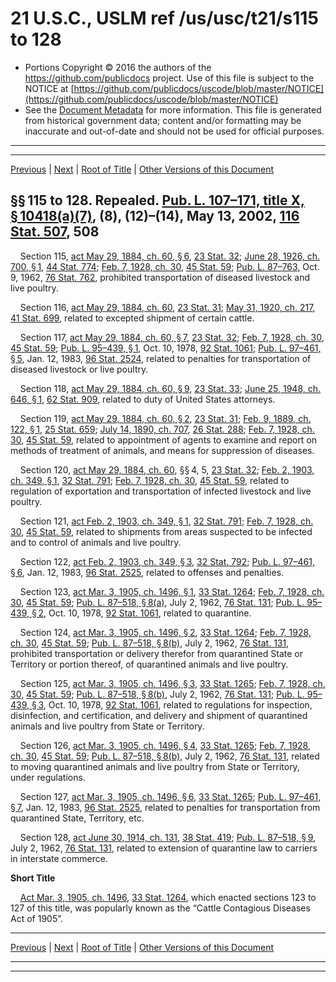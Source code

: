 ---
---

# 21 U.S.C., USLM ref /us/usc/t21/s115 to 128

* Portions Copyright © 2016 the authors of the https://github.com/publicdocs project.
  Use of this file is subject to the NOTICE at [https://github.com/publicdocs/uscode/blob/master/NOTICE](https://github.com/publicdocs/uscode/blob/master/NOTICE)
* See the [Document Metadata](././../../../../..//README.md) for more information.
  This file is generated from historical government data; content and/or formatting may be inaccurate and out-of-date and should not be used for official purposes.

----------
----------

[Previous](./../../../../..//us/usc/t21/ch4/schIII/m__us_usc_t21_s114i.md) | [Next](./../../../../..//us/usc/t21/ch4/schIII/m__us_usc_t21_s129.md) | [Root of Title](./../../../../../) | [Other Versions of this Document](https://publicdocs.github.io/go/links?ns=uslm&ref=%2Fus%2Fusc%2Ft21%2Fs115+to+128)

## §§ 115 to 128. Repealed. [Pub. L. 107–171, title X, § 10418(a)(7)][/us/pl/107/171/s10418/a/7], (8), (12)–(14), May 13, 2002, [116 Stat. 507][/us/stat/116/507], 508

    Section 115, [act May 29, 1884, ch. 60, § 6][/us/act/1884-05-29/ch60/s6], [23 Stat. 32][/us/stat/23/32]; [June 28, 1926, ch. 700, § 1][/us/act/1926-06-28/ch700/s1], [44 Stat. 774][/us/stat/44/774]; [Feb. 7, 1928, ch. 30][/us/act/1928-02-07/ch30], [45 Stat. 59][/us/stat/45/59]; [Pub. L. 87–763][/us/pl/87/763], Oct. 9, 1962, [76 Stat. 762][/us/stat/76/762], prohibited transportation of diseased livestock and live poultry.

    Section 116, [act May 29, 1884, ch. 60][/us/act/1884-05-29/ch60], [23 Stat. 31][/us/stat/23/31]; [May 31, 1920, ch. 217][/us/act/1920-05-31/ch217], [41 Stat. 699][/us/stat/41/699], related to excepted shipment of certain cattle.

    Section 117, [act May 29, 1884, ch. 60, § 7][/us/act/1884-05-29/ch60/s7], [23 Stat. 32][/us/stat/23/32]; [Feb. 7, 1928, ch. 30][/us/act/1928-02-07/ch30], [45 Stat. 59][/us/stat/45/59]; [Pub. L. 95–439, § 1][/us/pl/95/439/s1], Oct. 10, 1978, [92 Stat. 1061][/us/stat/92/1061]; [Pub. L. 97–461, § 5][/us/pl/97/461/s5], Jan. 12, 1983, [96 Stat. 2524][/us/stat/96/2524], related to penalties for transportation of diseased livestock or live poultry.

    Section 118, [act May 29, 1884, ch. 60, § 9][/us/act/1884-05-29/ch60/s9], [23 Stat. 33][/us/stat/23/33]; [June 25, 1948, ch. 646, § 1][/us/act/1948-06-25/ch646/s1], [62 Stat. 909][/us/stat/62/909], related to duty of United States attorneys.

    Section 119, [act May 29, 1884, ch. 60, § 2][/us/act/1884-05-29/ch60/s2], [23 Stat. 31][/us/stat/23/31]; [Feb. 9, 1889, ch. 122, § 1][/us/act/1889-02-09/ch122/s1], [25 Stat. 659][/us/stat/25/659]; [July 14, 1890, ch. 707][/us/act/1890-07-14/ch707], [26 Stat. 288][/us/stat/26/288]; [Feb. 7, 1928, ch. 30][/us/act/1928-02-07/ch30], [45 Stat. 59][/us/stat/45/59], related to appointment of agents to examine and report on methods of treatment of animals, and means for suppression of diseases.

    Section 120, [act May 29, 1884, ch. 60][/us/act/1884-05-29/ch60], §§ 4, 5, [23 Stat. 32][/us/stat/23/32]; [Feb. 2, 1903, ch. 349, § 1][/us/act/1903-02-02/ch349/s1], [32 Stat. 791][/us/stat/32/791]; [Feb. 7, 1928, ch. 30][/us/act/1928-02-07/ch30], [45 Stat. 59][/us/stat/45/59], related to regulation of exportation and transportation of infected livestock and live poultry.

    Section 121, [act Feb. 2, 1903, ch. 349, § 1][/us/act/1903-02-02/ch349/s1], [32 Stat. 791][/us/stat/32/791]; [Feb. 7, 1928, ch. 30][/us/act/1928-02-07/ch30], [45 Stat. 59][/us/stat/45/59], related to shipments from areas suspected to be infected and to control of animals and live poultry.

    Section 122, [act Feb. 2, 1903, ch. 349, § 3][/us/act/1903-02-02/ch349/s3], [32 Stat. 792][/us/stat/32/792]; [Pub. L. 97–461, § 6][/us/pl/97/461/s6], Jan. 12, 1983, [96 Stat. 2525][/us/stat/96/2525], related to offenses and penalties.

    Section 123, [act Mar. 3, 1905, ch. 1496, § 1][/us/act/1905-03-03/ch1496/s1], [33 Stat. 1264][/us/stat/33/1264]; [Feb. 7, 1928, ch. 30][/us/act/1928-02-07/ch30], [45 Stat. 59][/us/stat/45/59]; [Pub. L. 87–518, § 8(a)][/us/pl/87/518/s8/a], July 2, 1962, [76 Stat. 131][/us/stat/76/131]; [Pub. L. 95–439, § 2][/us/pl/95/439/s2], Oct. 10, 1978, [92 Stat. 1061][/us/stat/92/1061], related to quarantine.

    Section 124, [act Mar. 3, 1905, ch. 1496, § 2][/us/act/1905-03-03/ch1496/s2], [33 Stat. 1264][/us/stat/33/1264]; [Feb. 7, 1928, ch. 30][/us/act/1928-02-07/ch30], [45 Stat. 59][/us/stat/45/59]; [Pub. L. 87–518, § 8(b)][/us/pl/87/518/s8/b], July 2, 1962, [76 Stat. 131][/us/stat/76/131], prohibited transportation or delivery therefor from quarantined State or Territory or portion thereof, of quarantined animals and live poultry.

    Section 125, [act Mar. 3, 1905, ch. 1496, § 3][/us/act/1905-03-03/ch1496/s3], [33 Stat. 1265][/us/stat/33/1265]; [Feb. 7, 1928, ch. 30][/us/act/1928-02-07/ch30], [45 Stat. 59][/us/stat/45/59]; [Pub. L. 87–518, § 8(b)][/us/pl/87/518/s8/b], July 2, 1962, [76 Stat. 131][/us/stat/76/131]; [Pub. L. 95–439, § 3][/us/pl/95/439/s3], Oct. 10, 1978, [92 Stat. 1061][/us/stat/92/1061], related to regulations for inspection, disinfection, and certification, and delivery and shipment of quarantined animals and live poultry from State or Territory.

    Section 126, [act Mar. 3, 1905, ch. 1496, § 4][/us/act/1905-03-03/ch1496/s4], [33 Stat. 1265][/us/stat/33/1265]; [Feb. 7, 1928, ch. 30][/us/act/1928-02-07/ch30], [45 Stat. 59][/us/stat/45/59]; [Pub. L. 87–518, § 8(b)][/us/pl/87/518/s8/b], July 2, 1962, [76 Stat. 131][/us/stat/76/131], related to moving quarantined animals and live poultry from State or Territory, under regulations.

    Section 127, [act Mar. 3, 1905, ch. 1496, § 6][/us/act/1905-03-03/ch1496/s6], [33 Stat. 1265][/us/stat/33/1265]; [Pub. L. 97–461, § 7][/us/pl/97/461/s7], Jan. 12, 1983, [96 Stat. 2525][/us/stat/96/2525], related to penalties for transportation from quarantined State, Territory, etc.

    Section 128, [act June 30, 1914, ch. 131][/us/act/1914-06-30/ch131], [38 Stat. 419][/us/stat/38/419]; [Pub. L. 87–518, § 9][/us/pl/87/518/s9], July 2, 1962, [76 Stat. 131][/us/stat/76/131], related to extension of quarantine law to carriers in interstate commerce.

 __Short Title__ 

    [Act Mar. 3, 1905, ch. 1496][/us/act/1905-03-03/ch1496], [33 Stat. 1264][/us/stat/33/1264], which enacted sections 123 to 127 of this title, was popularly known as the “Cattle Contagious Diseases Act of 1905”.

----------

[Previous](./../../../../..//us/usc/t21/ch4/schIII/m__us_usc_t21_s114i.md) | [Next](./../../../../..//us/usc/t21/ch4/schIII/m__us_usc_t21_s129.md) | [Root of Title](./../../../../../) | [Other Versions of this Document](https://publicdocs.github.io/go/links?ns=uslm&ref=%2Fus%2Fusc%2Ft21%2Fs115+to+128)

----------
----------

[/us/pl/107/171/s10418/a/7]: https://publicdocs.github.io/go/links?ns=uslm&ref=%2Fus%2Fpl%2F107%2F171%2Fs10418%2Fa%2F7
[/us/stat/116/507]: https://publicdocs.github.io/go/links?ns=uslm&ref=%2Fus%2Fstat%2F116%2F507
[/us/act/1884-05-29/ch60/s6]: https://publicdocs.github.io/go/links?ns=uslm&ref=%2Fus%2Fact%2F1884-05-29%2Fch60%2Fs6
[/us/stat/23/32]: https://publicdocs.github.io/go/links?ns=uslm&ref=%2Fus%2Fstat%2F23%2F32
[/us/act/1926-06-28/ch700/s1]: https://publicdocs.github.io/go/links?ns=uslm&ref=%2Fus%2Fact%2F1926-06-28%2Fch700%2Fs1
[/us/stat/44/774]: https://publicdocs.github.io/go/links?ns=uslm&ref=%2Fus%2Fstat%2F44%2F774
[/us/act/1928-02-07/ch30]: https://publicdocs.github.io/go/links?ns=uslm&ref=%2Fus%2Fact%2F1928-02-07%2Fch30
[/us/stat/45/59]: https://publicdocs.github.io/go/links?ns=uslm&ref=%2Fus%2Fstat%2F45%2F59
[/us/pl/87/763]: https://publicdocs.github.io/go/links?ns=uslm&ref=%2Fus%2Fpl%2F87%2F763
[/us/stat/76/762]: https://publicdocs.github.io/go/links?ns=uslm&ref=%2Fus%2Fstat%2F76%2F762
[/us/act/1884-05-29/ch60]: https://publicdocs.github.io/go/links?ns=uslm&ref=%2Fus%2Fact%2F1884-05-29%2Fch60
[/us/stat/23/31]: https://publicdocs.github.io/go/links?ns=uslm&ref=%2Fus%2Fstat%2F23%2F31
[/us/act/1920-05-31/ch217]: https://publicdocs.github.io/go/links?ns=uslm&ref=%2Fus%2Fact%2F1920-05-31%2Fch217
[/us/stat/41/699]: https://publicdocs.github.io/go/links?ns=uslm&ref=%2Fus%2Fstat%2F41%2F699
[/us/act/1884-05-29/ch60/s7]: https://publicdocs.github.io/go/links?ns=uslm&ref=%2Fus%2Fact%2F1884-05-29%2Fch60%2Fs7
[/us/stat/23/32]: https://publicdocs.github.io/go/links?ns=uslm&ref=%2Fus%2Fstat%2F23%2F32
[/us/act/1928-02-07/ch30]: https://publicdocs.github.io/go/links?ns=uslm&ref=%2Fus%2Fact%2F1928-02-07%2Fch30
[/us/stat/45/59]: https://publicdocs.github.io/go/links?ns=uslm&ref=%2Fus%2Fstat%2F45%2F59
[/us/pl/95/439/s1]: https://publicdocs.github.io/go/links?ns=uslm&ref=%2Fus%2Fpl%2F95%2F439%2Fs1
[/us/stat/92/1061]: https://publicdocs.github.io/go/links?ns=uslm&ref=%2Fus%2Fstat%2F92%2F1061
[/us/pl/97/461/s5]: https://publicdocs.github.io/go/links?ns=uslm&ref=%2Fus%2Fpl%2F97%2F461%2Fs5
[/us/stat/96/2524]: https://publicdocs.github.io/go/links?ns=uslm&ref=%2Fus%2Fstat%2F96%2F2524
[/us/act/1884-05-29/ch60/s9]: https://publicdocs.github.io/go/links?ns=uslm&ref=%2Fus%2Fact%2F1884-05-29%2Fch60%2Fs9
[/us/stat/23/33]: https://publicdocs.github.io/go/links?ns=uslm&ref=%2Fus%2Fstat%2F23%2F33
[/us/act/1948-06-25/ch646/s1]: https://publicdocs.github.io/go/links?ns=uslm&ref=%2Fus%2Fact%2F1948-06-25%2Fch646%2Fs1
[/us/stat/62/909]: https://publicdocs.github.io/go/links?ns=uslm&ref=%2Fus%2Fstat%2F62%2F909
[/us/act/1884-05-29/ch60/s2]: https://publicdocs.github.io/go/links?ns=uslm&ref=%2Fus%2Fact%2F1884-05-29%2Fch60%2Fs2
[/us/stat/23/31]: https://publicdocs.github.io/go/links?ns=uslm&ref=%2Fus%2Fstat%2F23%2F31
[/us/act/1889-02-09/ch122/s1]: https://publicdocs.github.io/go/links?ns=uslm&ref=%2Fus%2Fact%2F1889-02-09%2Fch122%2Fs1
[/us/stat/25/659]: https://publicdocs.github.io/go/links?ns=uslm&ref=%2Fus%2Fstat%2F25%2F659
[/us/act/1890-07-14/ch707]: https://publicdocs.github.io/go/links?ns=uslm&ref=%2Fus%2Fact%2F1890-07-14%2Fch707
[/us/stat/26/288]: https://publicdocs.github.io/go/links?ns=uslm&ref=%2Fus%2Fstat%2F26%2F288
[/us/act/1928-02-07/ch30]: https://publicdocs.github.io/go/links?ns=uslm&ref=%2Fus%2Fact%2F1928-02-07%2Fch30
[/us/stat/45/59]: https://publicdocs.github.io/go/links?ns=uslm&ref=%2Fus%2Fstat%2F45%2F59
[/us/act/1884-05-29/ch60]: https://publicdocs.github.io/go/links?ns=uslm&ref=%2Fus%2Fact%2F1884-05-29%2Fch60
[/us/stat/23/32]: https://publicdocs.github.io/go/links?ns=uslm&ref=%2Fus%2Fstat%2F23%2F32
[/us/act/1903-02-02/ch349/s1]: https://publicdocs.github.io/go/links?ns=uslm&ref=%2Fus%2Fact%2F1903-02-02%2Fch349%2Fs1
[/us/stat/32/791]: https://publicdocs.github.io/go/links?ns=uslm&ref=%2Fus%2Fstat%2F32%2F791
[/us/act/1928-02-07/ch30]: https://publicdocs.github.io/go/links?ns=uslm&ref=%2Fus%2Fact%2F1928-02-07%2Fch30
[/us/stat/45/59]: https://publicdocs.github.io/go/links?ns=uslm&ref=%2Fus%2Fstat%2F45%2F59
[/us/act/1903-02-02/ch349/s1]: https://publicdocs.github.io/go/links?ns=uslm&ref=%2Fus%2Fact%2F1903-02-02%2Fch349%2Fs1
[/us/stat/32/791]: https://publicdocs.github.io/go/links?ns=uslm&ref=%2Fus%2Fstat%2F32%2F791
[/us/act/1928-02-07/ch30]: https://publicdocs.github.io/go/links?ns=uslm&ref=%2Fus%2Fact%2F1928-02-07%2Fch30
[/us/stat/45/59]: https://publicdocs.github.io/go/links?ns=uslm&ref=%2Fus%2Fstat%2F45%2F59
[/us/act/1903-02-02/ch349/s3]: https://publicdocs.github.io/go/links?ns=uslm&ref=%2Fus%2Fact%2F1903-02-02%2Fch349%2Fs3
[/us/stat/32/792]: https://publicdocs.github.io/go/links?ns=uslm&ref=%2Fus%2Fstat%2F32%2F792
[/us/pl/97/461/s6]: https://publicdocs.github.io/go/links?ns=uslm&ref=%2Fus%2Fpl%2F97%2F461%2Fs6
[/us/stat/96/2525]: https://publicdocs.github.io/go/links?ns=uslm&ref=%2Fus%2Fstat%2F96%2F2525
[/us/act/1905-03-03/ch1496/s1]: https://publicdocs.github.io/go/links?ns=uslm&ref=%2Fus%2Fact%2F1905-03-03%2Fch1496%2Fs1
[/us/stat/33/1264]: https://publicdocs.github.io/go/links?ns=uslm&ref=%2Fus%2Fstat%2F33%2F1264
[/us/act/1928-02-07/ch30]: https://publicdocs.github.io/go/links?ns=uslm&ref=%2Fus%2Fact%2F1928-02-07%2Fch30
[/us/stat/45/59]: https://publicdocs.github.io/go/links?ns=uslm&ref=%2Fus%2Fstat%2F45%2F59
[/us/pl/87/518/s8/a]: https://publicdocs.github.io/go/links?ns=uslm&ref=%2Fus%2Fpl%2F87%2F518%2Fs8%2Fa
[/us/stat/76/131]: https://publicdocs.github.io/go/links?ns=uslm&ref=%2Fus%2Fstat%2F76%2F131
[/us/pl/95/439/s2]: https://publicdocs.github.io/go/links?ns=uslm&ref=%2Fus%2Fpl%2F95%2F439%2Fs2
[/us/stat/92/1061]: https://publicdocs.github.io/go/links?ns=uslm&ref=%2Fus%2Fstat%2F92%2F1061
[/us/act/1905-03-03/ch1496/s2]: https://publicdocs.github.io/go/links?ns=uslm&ref=%2Fus%2Fact%2F1905-03-03%2Fch1496%2Fs2
[/us/stat/33/1264]: https://publicdocs.github.io/go/links?ns=uslm&ref=%2Fus%2Fstat%2F33%2F1264
[/us/act/1928-02-07/ch30]: https://publicdocs.github.io/go/links?ns=uslm&ref=%2Fus%2Fact%2F1928-02-07%2Fch30
[/us/stat/45/59]: https://publicdocs.github.io/go/links?ns=uslm&ref=%2Fus%2Fstat%2F45%2F59
[/us/pl/87/518/s8/b]: https://publicdocs.github.io/go/links?ns=uslm&ref=%2Fus%2Fpl%2F87%2F518%2Fs8%2Fb
[/us/stat/76/131]: https://publicdocs.github.io/go/links?ns=uslm&ref=%2Fus%2Fstat%2F76%2F131
[/us/act/1905-03-03/ch1496/s3]: https://publicdocs.github.io/go/links?ns=uslm&ref=%2Fus%2Fact%2F1905-03-03%2Fch1496%2Fs3
[/us/stat/33/1265]: https://publicdocs.github.io/go/links?ns=uslm&ref=%2Fus%2Fstat%2F33%2F1265
[/us/act/1928-02-07/ch30]: https://publicdocs.github.io/go/links?ns=uslm&ref=%2Fus%2Fact%2F1928-02-07%2Fch30
[/us/stat/45/59]: https://publicdocs.github.io/go/links?ns=uslm&ref=%2Fus%2Fstat%2F45%2F59
[/us/pl/87/518/s8/b]: https://publicdocs.github.io/go/links?ns=uslm&ref=%2Fus%2Fpl%2F87%2F518%2Fs8%2Fb
[/us/stat/76/131]: https://publicdocs.github.io/go/links?ns=uslm&ref=%2Fus%2Fstat%2F76%2F131
[/us/pl/95/439/s3]: https://publicdocs.github.io/go/links?ns=uslm&ref=%2Fus%2Fpl%2F95%2F439%2Fs3
[/us/stat/92/1061]: https://publicdocs.github.io/go/links?ns=uslm&ref=%2Fus%2Fstat%2F92%2F1061
[/us/act/1905-03-03/ch1496/s4]: https://publicdocs.github.io/go/links?ns=uslm&ref=%2Fus%2Fact%2F1905-03-03%2Fch1496%2Fs4
[/us/stat/33/1265]: https://publicdocs.github.io/go/links?ns=uslm&ref=%2Fus%2Fstat%2F33%2F1265
[/us/act/1928-02-07/ch30]: https://publicdocs.github.io/go/links?ns=uslm&ref=%2Fus%2Fact%2F1928-02-07%2Fch30
[/us/stat/45/59]: https://publicdocs.github.io/go/links?ns=uslm&ref=%2Fus%2Fstat%2F45%2F59
[/us/pl/87/518/s8/b]: https://publicdocs.github.io/go/links?ns=uslm&ref=%2Fus%2Fpl%2F87%2F518%2Fs8%2Fb
[/us/stat/76/131]: https://publicdocs.github.io/go/links?ns=uslm&ref=%2Fus%2Fstat%2F76%2F131
[/us/act/1905-03-03/ch1496/s6]: https://publicdocs.github.io/go/links?ns=uslm&ref=%2Fus%2Fact%2F1905-03-03%2Fch1496%2Fs6
[/us/stat/33/1265]: https://publicdocs.github.io/go/links?ns=uslm&ref=%2Fus%2Fstat%2F33%2F1265
[/us/pl/97/461/s7]: https://publicdocs.github.io/go/links?ns=uslm&ref=%2Fus%2Fpl%2F97%2F461%2Fs7
[/us/stat/96/2525]: https://publicdocs.github.io/go/links?ns=uslm&ref=%2Fus%2Fstat%2F96%2F2525
[/us/act/1914-06-30/ch131]: https://publicdocs.github.io/go/links?ns=uslm&ref=%2Fus%2Fact%2F1914-06-30%2Fch131
[/us/stat/38/419]: https://publicdocs.github.io/go/links?ns=uslm&ref=%2Fus%2Fstat%2F38%2F419
[/us/pl/87/518/s9]: https://publicdocs.github.io/go/links?ns=uslm&ref=%2Fus%2Fpl%2F87%2F518%2Fs9
[/us/stat/76/131]: https://publicdocs.github.io/go/links?ns=uslm&ref=%2Fus%2Fstat%2F76%2F131
[/us/act/1905-03-03/ch1496]: https://publicdocs.github.io/go/links?ns=uslm&ref=%2Fus%2Fact%2F1905-03-03%2Fch1496
[/us/stat/33/1264]: https://publicdocs.github.io/go/links?ns=uslm&ref=%2Fus%2Fstat%2F33%2F1264


